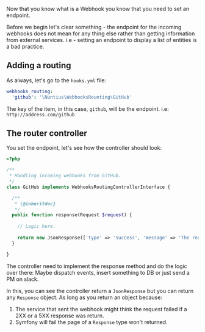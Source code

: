 Now that you know what is a Webhook you know that you need to set an endpoint.

Before we begin let's clear something - the endpoint for the incoming webhooks
does not mean for any thing else rather than getting information from external
services. i.e - setting an endpoint to display a list of entities is a bad
practice.

## Adding a routing
As always, let's go to the `hooks.yml` file:
```yml
webhooks_routing:
  'github': '\Nuntius\WebhooksRounting\GitHub'
```

The key of the item, in this case, `github`, will be the endpoint. i.e: 
`http://address.com/github`

## The router controller

You set the endpoint, let's see how the controller should look:
```php
<?php

/**
 * Handling incoming webhooks from GitHub.
 */
class GitHub implements WebhooksRoutingControllerInterface {

  /**
   * {@inheritdoc}
   */
  public function response(Request $request) {
    
    // Logic here.
    
    return new JsonResponse(['type' => 'success', 'message' => 'The request has been processed.']);
  }

}
```

The controller need to implement the response method and do the logic over 
there: Maybe dispatch events, insert something to DB or just send a PM on slack.

In this, you can see the controller return a `JsonResponse` but you can return 
any `Response` object. As long as you return an object because:
1. The service that sent the webhook might think the request failed if a 2XX or 
a 5XX response was return.
2. Symfony will fail the page of a `Response` type won't returned.
